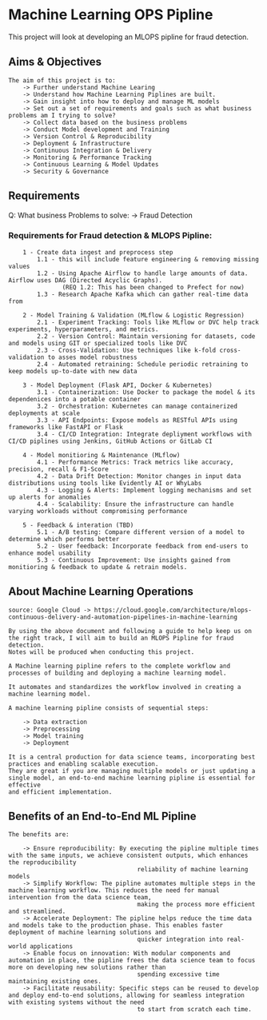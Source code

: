 # Machine Learning OPS Pipline
This project will look at developing an MLOPS pipline for fraud detection. 

## Aims & Objectives 

    The aim of this project is to:
        -> Further understand Machine Learing
        -> Understand how Machine Learning Piplines are built.
        -> Gain insight into how to deploy and manage ML models
        -> Set out a set of requirements and goals such as what business problems am I trying to solve?
        -> Collect data based on the business problems
        -> Conduct Model development and Training
        -> Version Control & Reproducibility
        -> Deployment & Infrastructure
        -> Continuous Integration & Delivery
        -> Monitoring & Performance Tracking
        -> Continuous Learning & Model Updates
        -> Security & Governance 

## **Requirements**

Q: What business Problems to solve: 
    -> Fraud Detection 

### Requirements for Fraud detection & MLOPS Pipline: 

        1 - Create data ingest and preprocess step 
            1.1 - this will include feature engineering & removing missing values
            1.2 - Using Apache Airflow to handle large amounts of data. Airflow uses DAG (Directed Acyclic Graphs). 
                   (REQ 1.2: This has been changed to Prefect for now)
            1.3 - Research Apache Kafka which can gather real-time data from 
            
        2 - Model Training & Validation (MLflow & Logistic Regression)
            2.1 - Experiment Tracking: Tools like MLflow or DVC help track experiments, hyperparameters, and metrics.
            2.2 - Version Control: Maintain versioning for datasets, code and models using GIT or specialized tools like DVC
            2.3 - Cross-Validation: Use techniques like k-fold cross-validation to asses model robustness
            2.4 - Automated retraining: Schedule periodic retraining to keep models up-to-date with new data

        3 - Model Deployment (Flask API, Docker & Kubernetes)
            3.1 - Containerization: Use Docker to package the model & its dependenices into a potable container 
            3.2 - Orchestration: Kubernetes can manage containerized deployments at scale 
            3.3 - API Endpoints: Expose models as RESTful APIs using frameworks like FastAPI or Flask
            3.4 - CI/CD Integration: Integrate depliyment workflows with CI/CD piplines using Jenkins, GitHub Actions or GitLab CI

        4 - Model monitioring & Maintenance (MLflow)
            4.1 - Performance Metrics: Track metrics like accuracy, precision, recall & F1-Score
            4.2 - Data Drift Detection: Monitor changes in input data distributions using tools like Evidently AI or WhyLabs
            4.3 - Logging & Alerts: Implement logging mechanisms and set up alerts for anomalies 
            4.4 - Scalability: Ensure the infrastructure can handle varying workloads without compromising performance 

        5 - Feedback & interation (TBD)
            5.1 - A/B testing: Compare different version of a model to determine which performs better
            5.2 - User feedback: Incorporate feedback from end-users to enhance model usability 
            5.3 - Continuous Improvement: Use insights gained from monitioring & feedback to update & retrain models. 

## About Machine Learning Operations 

    source: Google Cloud -> https://cloud.google.com/architecture/mlops-continuous-delivery-and-automation-pipelines-in-machine-learning

    By using the above document and following a guide to help keep us on the right track, I will aim to build an MLOPS Pipline for fraud detection.
    Notes will be produced when conducting this project.

    A Machine learning pipline refers to the complete workflow and processes of building and deploying a machine learning model.

    It automates and standardizes the workflow involved in creating a machine learning model.

    A machine learning pipline consists of sequential steps:

        -> Data extraction
        -> Preprocessing
        -> Model training
        -> Deployment

    It is a central production for data science teams, incorporating best practices and enabling scalable execution.
    They are great if you are managing multiple models or just updating a single model, an end-to-end machine learning pipline is essential for effective
    and efficient implementation.

## Benefits of an End-to-End ML Pipline 

    The benefits are:

        -> Ensure reproducibility: By executing the pipline multiple times with the same inputs, we achieve consistent outputs, which enhances the reproducibility
                                        reliability of machine learning models
        -> Simplify Workflow: The pipline automates multiple steps in the machine learning workflow. This reduces the need for manual intervention from the data science team,
                                        making the process more efficient and streamlined.
        -> Accelerate Deployment: The pipline helps reduce the time data and models take to the production phase. This enables faster deployment of machine learning solutions and
                                        quicker integration into real-world applications
        -> Enable focus on innovation: With modular components and automation in place, the pipline frees the data science team to focus more on developing new solutions rather than
                                        spending excessive time maintaining existing ones.
        -> Facilitate reusability: Specific steps can be reused to develop and deploy end-to-end solutions, allowing for seamless integration with existing systems without the need
                                        to start from scratch each time. 
